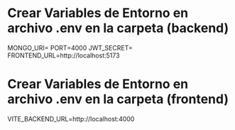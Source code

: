 # Crear Variables de Entorno en archivo .env en la carpeta (backend)
MONGO_URI=
PORT=4000
JWT_SECRET=
FRONTEND_URL=http://localhost:5173

# Crear Variables de Entorno en archivo .env en la carpeta (frontend)
VITE_BACKEND_URL=http://localhost:4000
